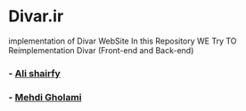 # Divar.ir
implementation of Divar WebSite
In this Repository WE Try TO Reimplementation Divar (Front-end and Back-end)

### - [Ali shairfy](https:\\www.github.com\alisharify7)
### - [Mehdi Gholami](https:\\www.github.com)

